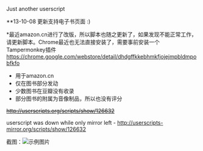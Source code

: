 Just another userscript

**13-10-08 更新支持电子书页面 :)

*最近amazon.cn进行了改版，所以脚本也随之更新了，如果发现不能正常工作，请更新脚本。Chrome最近也无法直接安装了，需要事前安装一个Tampermonkey插件
https://chrome.google.com/webstore/detail/dhdgffkkebhmkfjojejmpbldmpobfkfo

- 用于amazon.cn
- 仅在图书部分发动 
- 少数图书在豆瓣没有收录 
- 部分图书的附属为音像制品，所以也没有评分

<s>http://userscripts.org/scripts/show/126632</s>

userscript was down while only mirror left - http://userscripts-mirror.org/scripts/show/126632

截图：![示例图片](http://www.udonmai.com/wp-content/uploads/2012/02/p202453091-1.jpg)
